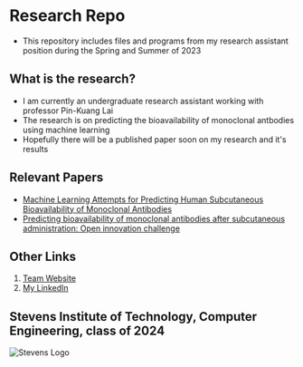 # Research Repo
* This repository includes files and programs from my research assistant position during the Spring and Summer of 2023

## What is the research?
* I am currently an undergraduate research assistant working with professor Pin-Kuang Lai
* The research is on predicting the bioavailability of monoclonal antbodies using machine learning
* Hopefully there will be a published paper soon on my research and it's results

## Relevant Papers
* [Machine Learning Attempts for Predicting Human Subcutaneous Bioavailability of Monoclonal Antibodies](https://link.springer.com/article/10.1007/s11095-021-03022-y)
* [Predicting bioavailability of monoclonal antibodies after subcutaneous administration: Open innovation challenge](https://www.sciencedirect.com/science/article/pii/S0169409X20300429?via%3Dihub)

## Other Links
1. [Team Website](https://sites.google.com/stevens.edu/pklab/people?authuser=0)
2. [My LinkedIn](https://www.linkedin.com/in/angeltomasordonezretamar/)

## Stevens Institute of Technology, Computer Engineering, class of 2024
![Stevens Logo](https://web.stevens.edu/news/newspoints/brand-logos/2020/Circular/Stevens-Circular-Logo-2020_RED.png)
